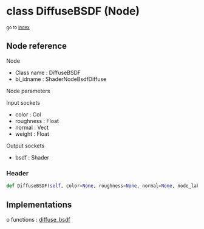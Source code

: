 # class DiffuseBSDF (Node)

<sub>go to [index](/docs/index.md)</sub>

## Node reference

Node
 - Class name : DiffuseBSDF
 - bl_idname : ShaderNodeBsdfDiffuse

Node parameters

Input sockets
 - color : Col
 - roughness : Float
 - normal : Vect
 - weight : Float

Output sockets
 - bsdf : Shader

### Header

``` python
def DiffuseBSDF(self, color=None, roughness=None, normal=None, node_label=None, node_color=None):
```

## Implementations

o functions : [diffuse_bsdf](/docs/Shader_classes/GLOBAL.md#diffuse_bsdf)

